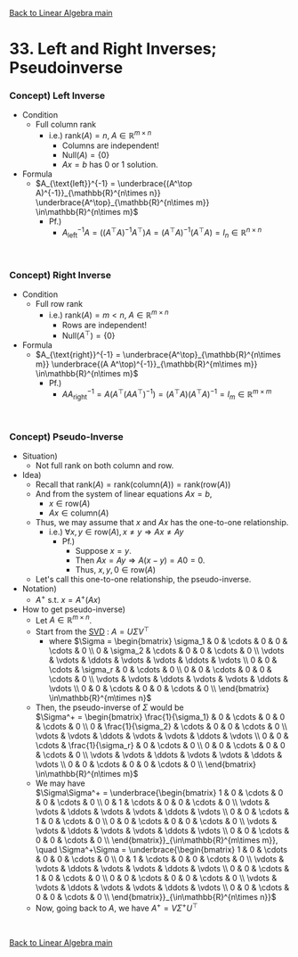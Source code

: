 [Back to Linear Algebra main](../../main.md)

# 33. Left and Right Inverses; Pseudoinverse
### Concept) Left Inverse
- Condition
  - Full column rank
    - i.e.) $`\text{rank}(A) = n, \; A\in\mathbb{R}^{m\times n}`$
      - Columns are independent!
      - $`\text{Null}(A) = \{0\}`$
      - $`Ax = b`$ has 0 or 1 solution.
- Formula
  - $`A_{\text{left}}^{-1} = \underbrace{(A^\top A)^{-1}}_{\mathbb{R}^{n\times n}} \underbrace{A^\top}_{\mathbb{R}^{n\times m}} \in\mathbb{R}^{n\times m}`$
    - Pf.)
      - $`A_{\text{left}}^{-1} A = ((A^\top A)^{-1} A^\top)A = (A^\top A)^{-1}(A^\top A) = I_n \in\mathbb{R}^{n\times n}`$

<br>

### Concept) Right Inverse
- Condition
  - Full row rank
    - i.e.) $`\text{rank}(A) = m \lt n, \; A\in\mathbb{R}^{m\times n}`$
      - Rows are independent!
      - $`\text{Null}(A^\top) = \{0\}`$
- Formula
  - $`A_{\text{right}}^{-1} = \underbrace{A^\top}_{\mathbb{R}^{n\times m}} \underbrace{(A A^\top)^{-1}}_{\mathbb{R}^{m\times m}} \in\mathbb{R}^{n\times m}`$
    - Pf.)
      - $`A A_{\text{right}}^{-1} = A(A^\top (A A^\top)^{-1}) = (A^\top A)(A^\top A)^{-1} = I_m \in\mathbb{R}^{m\times m}`$

<br>

### Concept) Pseudo-Inverse
- Situation)
  - Not full rank on both column and row.
- Idea)
  - Recall that $`\text{rank}(A) = \text{rank}(\text{column}(A)) = \text{rank}(\text{row}(A))`$
  - And from the system of linear equations $`Ax=b`$,
    - $`x\in\text{row}(A)`$
    - $`Ax\in\text{column}(A)`$
  - Thus, we may assume that $`x`$ and $`Ax`$ has the one-to-one relationship.
    - i.e.) $`\forall x,y\in\text{row}(A), x\ne y \Rightarrow Ax \ne Ay`$
      - Pf.)
        - Suppose $`x=y`$.
        - Then $`Ax = Ay \Rightarrow A(x-y) = A0 = 0`$.
        - Thus, $`x, y, 0 \in\text{row}(A)`$
  - Let's call this one-to-one relationship, the pseudo-inverse.
- Notation)
  - $`A^{+}`$ s.t. $`x = A^+ (Ax)`$
- How to get pseudo-inverse)
  - Let $`A\in\mathbb{R}^{m\times n}`$.
  - Start from the [SVD](2900.md#concept-singular-value-decomposition-svd) : $`A = U\Sigma V^\top`$ 
    - where $`\Sigma = \begin{bmatrix} \sigma_1 & 0 & \cdots & 0 & 0 & \cdots & 0 \\ 0 & \sigma_2 & \cdots & 0 & 0 & \cdots & 0 \\ \vdots & \vdots & \ddots & \vdots & \vdots & \ddots & \vdots \\ 0 & 0 & \cdots & \sigma_r & 0 & \cdots & 0 \\ 0 & 0 & \cdots & 0 & 0 & \cdots & 0 \\ \vdots & \vdots & \ddots & \vdots & \vdots & \ddots & \vdots \\ 0 & 0 & \cdots & 0 & 0 & \cdots & 0 \\ \end{bmatrix} \in\mathbb{R}^{m\times n}`$
  - Then, the pseudo-inverse of $`\Sigma`$ would be   
    $`\Sigma^+ = \begin{bmatrix} \frac{1}{\sigma_1} & 0 & \cdots & 0 & 0 & \cdots & 0 \\ 0 & \frac{1}{\sigma_2} & \cdots & 0 & 0 & \cdots & 0 \\ \vdots & \vdots & \ddots & \vdots & \vdots & \ddots & \vdots \\ 0 & 0 & \cdots & \frac{1}{\sigma_r} & 0 & \cdots & 0 \\ 0 & 0 & \cdots & 0 & 0 & \cdots & 0 \\ \vdots & \vdots & \ddots & \vdots & \vdots & \ddots & \vdots \\ 0 & 0 & \cdots & 0 & 0 & \cdots & 0 \\ \end{bmatrix} \in\mathbb{R}^{n\times m}`$
  - We may have   
    $`\Sigma\Sigma^+ = \underbrace{\begin{bmatrix} 1 & 0 & \cdots & 0 & 0 & \cdots & 0 \\ 0 & 1 & \cdots & 0 & 0 & \cdots & 0 \\ \vdots & \vdots & \ddots & \vdots & \vdots & \ddots & \vdots \\ 0 & 0 & \cdots & 1 & 0 & \cdots & 0 \\ 0 & 0 & \cdots & 0 & 0 & \cdots & 0 \\ \vdots & \vdots & \ddots & \vdots & \vdots & \ddots & \vdots \\ 0 & 0 & \cdots & 0 & 0 & \cdots & 0 \\ \end{bmatrix}}_{\in\mathbb{R}^{m\times m}}, \quad \Sigma^+\Sigma = \underbrace{\begin{bmatrix} 1 & 0 & \cdots & 0 & 0 & \cdots & 0 \\ 0 & 1 & \cdots & 0 & 0 & \cdots & 0 \\ \vdots & \vdots & \ddots & \vdots & \vdots & \ddots & \vdots \\ 0 & 0 & \cdots & 1 & 0 & \cdots & 0 \\ 0 & 0 & \cdots & 0 & 0 & \cdots & 0 \\ \vdots & \vdots & \ddots & \vdots & \vdots & \ddots & \vdots \\ 0 & 0 & \cdots & 0 & 0 & \cdots & 0 \\ \end{bmatrix}}_{\in\mathbb{R}^{n\times n}}`$
  - Now, going back to $`A`$, we have $`A^+ = V\Sigma^+ U^\top`$


<br>

[Back to Linear Algebra main](../../main.md)